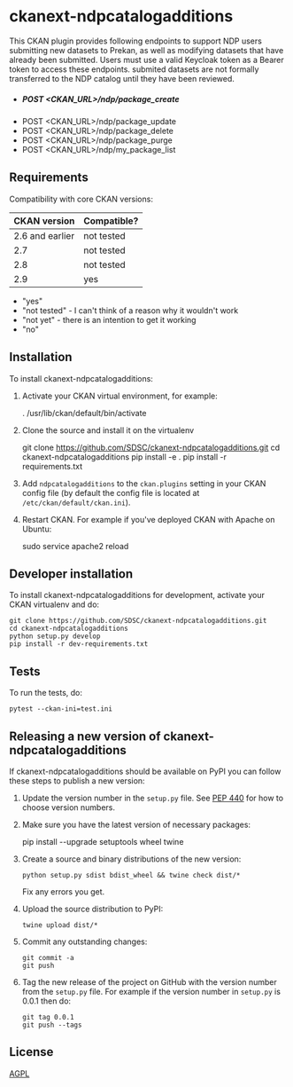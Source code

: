 
# ckanext-ndpcatalogadditions

This CKAN plugin provides following endpoints to support NDP users submitting new datasets to Prekan, as well as modifying datasets that have already been submitted. Users must use a valid Keycloak token as a Bearer token to access these endpoints. submited datasets are not formally transferred to the NDP catalog until they have been reviewed.

* ##### POST <CKAN_URL>/ndp/package_create
* POST <CKAN_URL>/ndp/package_update
* POST <CKAN_URL>/ndp/package_delete
* POST <CKAN_URL>/ndp/package_purge
* POST <CKAN_URL>/ndp/my_package_list



## Requirements

Compatibility with core CKAN versions:

| CKAN version    | Compatible?   |
| --------------- | ------------- |
| 2.6 and earlier | not tested    |
| 2.7             | not tested    |
| 2.8             | not tested    |
| 2.9             | yes           |


* "yes"
* "not tested" - I can't think of a reason why it wouldn't work
* "not yet" - there is an intention to get it working
* "no"


## Installation

To install ckanext-ndpcatalogadditions:

1. Activate your CKAN virtual environment, for example:

     . /usr/lib/ckan/default/bin/activate

2. Clone the source and install it on the virtualenv

    git clone https://github.com/SDSC/ckanext-ndpcatalogadditions.git
    cd ckanext-ndpcatalogadditions
    pip install -e .
	pip install -r requirements.txt

3. Add `ndpcatalogadditions` to the `ckan.plugins` setting in your CKAN
   config file (by default the config file is located at
   `/etc/ckan/default/ckan.ini`).

4. Restart CKAN. For example if you've deployed CKAN with Apache on Ubuntu:

     sudo service apache2 reload

## Developer installation

To install ckanext-ndpcatalogadditions for development, activate your CKAN virtualenv and
do:

    git clone https://github.com/SDSC/ckanext-ndpcatalogadditions.git
    cd ckanext-ndpcatalogadditions
    python setup.py develop
    pip install -r dev-requirements.txt


## Tests

To run the tests, do:

    pytest --ckan-ini=test.ini


## Releasing a new version of ckanext-ndpcatalogadditions

If ckanext-ndpcatalogadditions should be available on PyPI you can follow these steps to publish a new version:

1. Update the version number in the `setup.py` file. See [PEP 440](http://legacy.python.org/dev/peps/pep-0440/#public-version-identifiers) for how to choose version numbers.

2. Make sure you have the latest version of necessary packages:

    pip install --upgrade setuptools wheel twine

3. Create a source and binary distributions of the new version:

       python setup.py sdist bdist_wheel && twine check dist/*

   Fix any errors you get.

4. Upload the source distribution to PyPI:

       twine upload dist/*

5. Commit any outstanding changes:

       git commit -a
       git push

6. Tag the new release of the project on GitHub with the version number from
   the `setup.py` file. For example if the version number in `setup.py` is
   0.0.1 then do:

       git tag 0.0.1
       git push --tags

## License

[AGPL](https://www.gnu.org/licenses/agpl-3.0.en.html)

